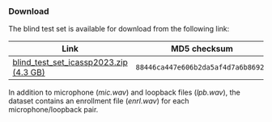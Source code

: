 ### Download

The blind test set is available for download from the following link:

| Link | MD5 checksum |
| --- | --- |
|[blind_test_set_icassp2023.zip (4.3 GB)](https://aecchallengepublic.blob.core.windows.net/icassp2023/blind_test_set_icassp2023.zip)|`88446ca447e606b2da5af4d7a6b86921` |

In addition to microphone (_mic.wav_) and loopback files (_lpb.wav_), the dataset contains an enrollment file (_enrl.wav_) for each microphone/loopback pair.
